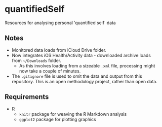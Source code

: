# quantifiedSelf
Resources for analysing personal 'quantified self' data

## Notes

- Monitored data loads from iCloud Drive folder.
- Now integrates iOS Health/Activity data - downloaded archive loads from `~/Downloads` folder.
    - As this involves loading from a sizeable `.xml` file, processing might now take a couple of minutes. 
- The `.gitignore` file is used to omit the data and output from this repository. This is an open methodology project, rather than open data.

## Requirements

- [R](https://cran.r-project.org)
    - `knitr` package for weaving the R Markdown analysis
    - `ggplot2` package for plotting graphics

